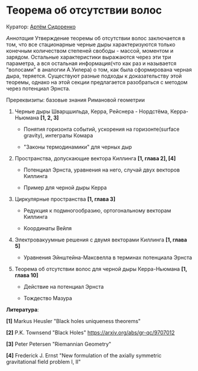 
# Теорема об отсутствии волос

Куратор: [Артём Сидоренко](mailto:sidorenko.arto@gmail.com)

*Аннотация* Утверждение теоремы об отсутствии волос заключается в том, что все стационарные черные дыры характеризуются только конечным количеством степеней свободы - массой, моментом и зарядом. Остальные характеристики выражаются через эти три параметра, а вся остальная информация(что как раз и называется "волосами" в аналогии А.Уилера) о том, как была сформирована черная дыра, теряется. Существуют разные подходы к доказательству этой теоремы, однако на этой секции предлагается разобраться с методом через потенциал Эрнста.

Пререквизиты: базовые знания Римановой геометрии

1. Черные дыры Шварцшильда, Керра, Рейснера - Нордстёма, Керра-Ньюмана **[1, 2, 3]**

   - Понятия горизонта событий, ускорения на горизонте(surface gravity), интегралы Комара

   - "Законы термодинамики" для черных дыр
     
2. Пространства, допускающие вектора Киллинга **[1, глава 2], [4]**

    - Потенциал Эрнста, уравнения на него, случай двух векторов Киллинга
    
    - Пример для черной дыры Керра
      
3. Циркулярные пространства **[1, глава 3]**
   
    - Редукция к подмногообразию, ортогональному векторам Киллинга

    - Координаты Вейля

4. Электровакуумные решения с двумя векторами Киллинга **[1, глава 5]**

   - Уравнения Эйнштейна-Максвелла в терминах потенциала Эрнста

5. Теорема об отсутствии волос для черной дыры Керра-Ньюмана **[1, глава 10]**

     - Действие на потенциал Эрнста
     
     - Тождество Мазура


**Литература**:

**[1]** Markus Heusler "Black holes uniqueness theorems"
	
**[2]** P.K. Townsend "Black Holes" https://arxiv.org/abs/gr-qc/9707012
  
**[3]** Peter Petersen "Riemannian Geometry"
        
**[4]** Frederick J. Ernst "New formulation of the axially symmetric gravitational field problem I, II"

